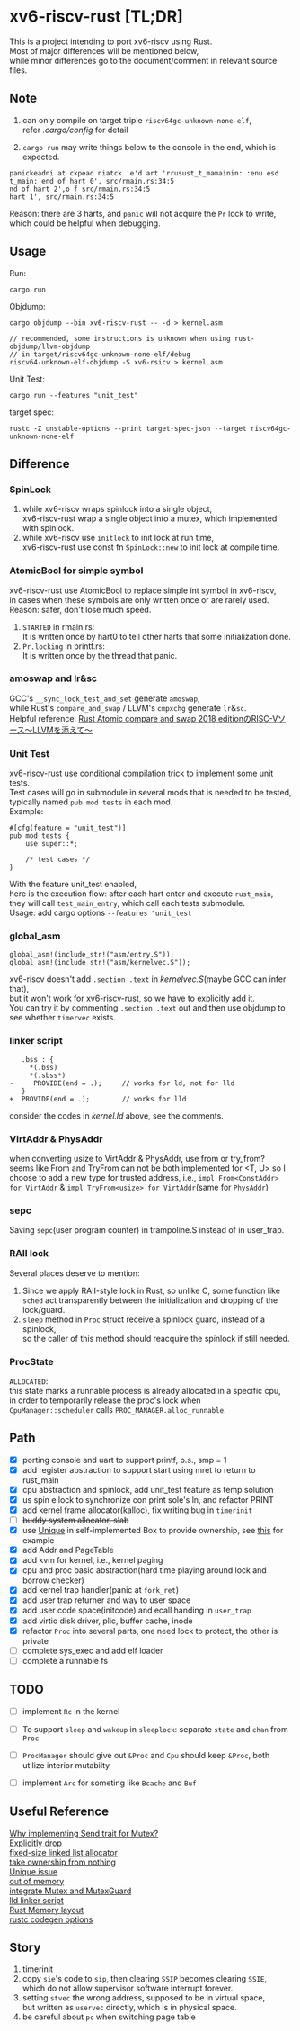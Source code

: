 # xv6-riscv-rust [TL;DR]
This is a project intending to port xv6-riscv using Rust.  
Most of major differences will be mentioned below,  
while minor differences go to the document/comment in relevant source files.

## Note
1. can only compile on target triple `riscv64gc-unknown-none-elf`,  
refer *.cargo/config* for detail

2. `cargo run` may write things below to the console in the end, which is expected.
```
panickeadni at ckpead niatck 'e'd art 'rrusust_t_mamainin: :enu esd t_main: end of hart 0', src/rmain.rs:34:5
nd of hart 2',o f src/rmain.rs:34:5
hart 1', src/rmain.rs:34:5
```
Reason: there are 3 harts, and `panic` will not acquire the `Pr` lock to write,  
which could be helpful when debugging.

## Usage
Run:
```
cargo run
```
Objdump:
```
cargo objdump --bin xv6-riscv-rust -- -d > kernel.asm

// recommended, some instructions is unknown when using rust-objdump/llvm-objdump
// in target/riscv64gc-unknown-none-elf/debug
riscv64-unknown-elf-objdump -S xv6-rsicv > kernel.asm
```
Unit Test:
```
cargo run --features "unit_test"
```
target spec:
```
rustc -Z unstable-options --print target-spec-json --target riscv64gc-unknown-none-elf
```

## Difference

### SpinLock
1. while xv6-riscv wraps spinlock into a single object,  
    xv6-riscv-rust wrap a single object into a mutex, which implemented with spinlock.
2. while xv6-riscv use `initlock` to init lock at run time,  
    xv6-riscv-rust use const fn `SpinLock::new` to init lock at compile time.

### AtomicBool for simple symbol
xv6-riscv-rust use AtomicBool to replace simple int symbol in xv6-riscv,  
in cases when these symbols are only written once or are rarely used.  
Reason: safer, don't lose much speed.  

1. `STARTED` in rmain.rs:  
    It is written once by hart0 to tell other harts that some initialization done.
2. `Pr.locking` in printf.rs:  
    It is written once by the thread that panic.

### amoswap and lr&sc
GCC's `__sync_lock_test_and_set` generate `amoswap`,  
while Rust's `compare_and_swap` / LLVM's `cmpxchg` generate `lr`&`sc`.  
Helpful reference: [Rust Atomic compare and swap 2018 editionのRISC-Vソース〜LLVMを添えて〜](https://qiita.com/tomoyuki-nakabayashi/items/1ec7e075d4417c1a1fbe#dive-into-the-llvm-ir)

### Unit Test
xv6-riscv-rust use conditional compilation trick to implement some unit tests.  
Test cases will go in submodule in several mods that is needed to be tested,  
typically named `pub mod tests` in each mod.  
Example:
```
#[cfg(feature = "unit_test")]
pub mod tests {
    use super::*;

    /* test cases */
}
```
With the feature unit_test enabled,  
here is the execution flow: after each hart enter and execute `rust_main`,  
they will call `test_main_entry`, which call each tests submodule.  
Usage: add cargo options `--features "unit_test`

### global_asm
```
global_asm!(include_str!("asm/entry.S"));
global_asm!(include_str!("asm/kernelvec.S"));
```
xv6-riscv doesn't add `.section .text` in *kernelvec.S*(maybe GCC can infer that),  
but it won't work for xv6-riscv-rust, so we have to explicitly add it.  
You can try it by commenting `.section .text` out and then use objdump to see whether `timervec` exists.

### linker script
```
   .bss : {
     *(.bss)
     *(.sbss*)
-     PROVIDE(end = .);     // works for ld, not for lld
   }
+  PROVIDE(end = .);        // works for lld
```
consider the codes in *kernel.ld* above, see the comments.

### VirtAddr & PhysAddr
when converting usize to VirtAddr & PhysAddr, use from or try_from?  
seems like From and TryFrom can not be both implemented for <T, U>
so I choose to add a new type for trusted address, i.e.,
`impl From<ConstAddr> for VirtAddr` & `impl TryFrom<usize> for VirtAddr`(same for `PhysAddr`)

### sepc
Saving `sepc`(user program counter) in trampoline.S instead of in user_trap.

### RAII lock
Several places deserve to mention:
1. Since we apply RAII-style lock in Rust, so unlike C, some function like  
    `sched` act transparently between the initialization and dropping of the lock/guard.
2. `sleep` method in `Proc` struct receive a spinlock guard, instead of a spinlock,  
    so the caller of this method should reacquire the spinlock if still needed.

### ProcState
`ALLOCATED`:  
this state marks a runnable process is already allocated in a specific cpu,  
in order to temporarily release the proc's lock when  
`CpuManager::scheduler` calls `PROC_MANAGER.alloc_runnable`.

<!-- ### allocate process
`alloc_proc` in `ProcManager` is used to allocate a new process.  
What is different from **xv6-riscv** is that:  
it is passed in a `parent` parameter,  
if `None` => used for the first process to init  
if `Some` => used for existing process to `fork` a child  

**Reason**: Due to In case the parent process is forking a new child process,   -->

## Path
- [x] porting console and uart to support printf, p.s., smp = 1
- [x] add register abstraction to support start using mret to return to rust_main
- [x] cpu abstraction and spinlock, add unit_test feature as temp solution
- [x] us spin e lock to synchronize con print sole's ln, and refactor PRINT
- [x] add kernel frame allocator(kalloc), fix writing bug in `timerinit`
- [ ] ~~buddy system allocator, slab~~
- [x] use [Unique](https://doc.rust-lang.org/1.26.2/std/ptr/struct.Unique.html) in self-implemented Box to provide ownership, see [this](https://doc.rust-lang.org/nomicon/vec-layout.html) for example
- [x] add Addr and PageTable
- [x] add kvm for kernel, i.e., kernel paging
- [x] cpu and proc basic abstraction(hard time playing around lock and borrow checker)
- [x] add kernel trap handler(panic at `fork_ret`)
- [x] add user trap returner and way to user space
- [x] add user code space(initcode) and ecall handing in `user_trap`
- [x] add virtio disk driver, plic, buffer cache, inode
- [x] refactor `Proc` into several parts, one need lock to protect, the other is private
- [ ] complete sys_exec and add elf loader
- [ ] complete a runnable fs

## TODO
- [ ] implement `Rc` in the kernel
- [ ] To support `sleep` and `wakeup` in `sleeplock`:
    separate `state` and `chan` from `Proc`
- [ ] `ProcManager` should give out `&Proc` and
    `Cpu` should keep `&Proc`, both utilize interior mutabilty
- [ ] implement `Arc` for someting like `Bcache` and `Buf`


## Useful Reference
[Why implementing Send trait for Mutex?](https://users.rust-lang.org/t/why-we-implement-send-trait-for-mutex/39065)  
[Explicitly drop](https://users.rust-lang.org/t/is-this-piece-of-codes-in-good-style/39095)  
[fixed-size linked list allocator](https://users.rust-lang.org/t/how-to-implement-a-single-linked-list-in-os-bare-metal/39223)  
[take ownership from nothing](https://stackoverflow.com/questions/57225328/how-to-take-ownership-of-a-c-pointer-in-rust-and-drop-it-appropriately)  
[Unique issue](https://www.reddit.com/r/rust/comments/bcb0dh/replacement_for_stdptrunique_and_stdptrshared/)  
[out of memory](https://www.reddit.com/r/rust/comments/279k7i/whats_rusts_mechanism_for_recovering_from_say/)  
[integrate Mutex and MutexGuard](https://users.rust-lang.org/t/integrate-mutex-and-mutexguard-into-a-struct/43735)  
[lld linker script](https://sourceware.org/binutils/docs/ld/Scripts.html)  
[Rust Memory layout](https://docs.rust-embedded.org/embedonomicon/memory-layout.html)  
[rustc codegen options](https://doc.rust-lang.org/rustc/codegen-options/index.html)  

## Story
1. timerinit
2. copy `sie`'s code to `sip`, then clearing `SSIP` becomes clearing `SSIE`,  
which do not allow supervisor software interrupt forever.
3. setting `stvec` the wrong address, supposed to be in virtual space,  
but written as `uservec` directly, which is in physical space.
4. be careful about `pc` when switching page table
